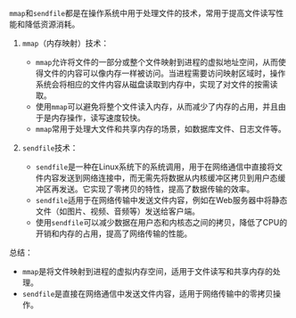 `mmap`和`sendfile`都是在操作系统中用于处理文件的技术，常用于提高文件读写性能和降低资源消耗。

1. `mmap`（内存映射）技术：
   - `mmap`允许将文件的一部分或整个文件映射到进程的虚拟地址空间，从而使得文件的内容可以像内存一样被访问。当进程需要访问映射区域时，操作系统会将相应的文件内容从磁盘读取到内存中，实现了对文件的按需读取。
   - 使用`mmap`可以避免将整个文件读入内存，从而减少了内存的占用，并且由于是内存操作，读写速度较快。
   - `mmap`常用于处理大文件和共享内存的场景，如数据库文件、日志文件等。

2. `sendfile`技术：
   - `sendfile`是一种在Linux系统下的系统调用，用于在网络通信中直接将文件内容发送到网络连接中，而无需先将数据从内核缓冲区拷贝到用户态缓冲区再发送。它实现了零拷贝的特性，提高了数据传输的效率。
   - `sendfile`适用于在网络传输中发送文件内容，例如在Web服务器中将静态文件（如图片、视频、音频等）发送给客户端。
   - 使用`sendfile`可以减少数据在用户态和内核态之间的拷贝，降低了CPU的开销和内存的占用，提高了网络传输的性能。

总结：
- `mmap`是将文件映射到进程的虚拟内存空间，适用于文件读写和共享内存的处理。
- `sendfile`是直接在网络通信中发送文件内容，适用于网络传输中的零拷贝操作。